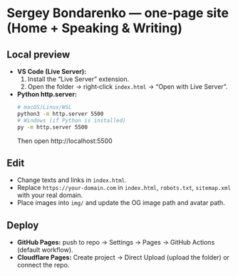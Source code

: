 # Sergey Bondarenko — one‑page site (Home + Speaking & Writing)

## Local preview
- **VS Code (Live Server):**
  1) Install the “Live Server” extension.
  2) Open the folder → right‑click `index.html` → “Open with Live Server”.
- **Python http.server:**
  ```bash
  # macOS/Linux/WSL
  python3 -m http.server 5500
  # Windows (if Python is installed)
  py -m http.server 5500
  ```
  Then open http://localhost:5500

## Edit
- Change texts and links in `index.html`.
- Replace `https://your-domain.com` in `index.html`, `robots.txt`, `sitemap.xml` with your real domain.
- Place images into `img/` and update the OG image path and avatar path.

## Deploy
- **GitHub Pages:** push to repo → Settings → Pages → GitHub Actions (default workflow).
- **Cloudflare Pages:** Create project → Direct Upload (upload the folder) or connect the repo.
